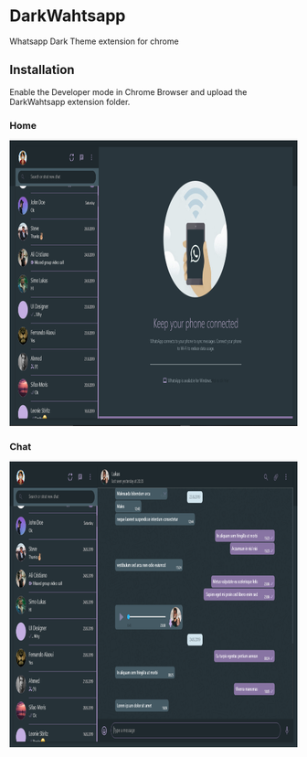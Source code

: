 # DarkWahtsapp
Whatsapp Dark Theme extension for chrome 

## Installation
Enable the Developer mode in Chrome Browser and upload the DarkWahtsapp extension folder.

### Home 

<img src="https://raw.githubusercontent.com/abdes-zakari/DarkWahtsapp/master/imgs/ww5.PNG" width="900" height="500">

### Chat
<img src="https://raw.githubusercontent.com/abdes-zakari/DarkWahtsapp/master/imgs/ww8.PNG" width="900" height="500">
